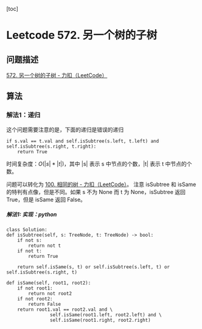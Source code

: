 [toc]


# Leetcode 572. 另一个树的子树

## 问题描述

[572. 另一个树的子树 - 力扣（LeetCode）](https://leetcode-cn.com/problems/subtree-of-another-tree/)

## 算法

### 解法1：递归


这个问题需要注意的是，下面的递归是错误的递归

```
if s.val == t.val and self.isSubtree(s.left, t.left) and self.isSubtree(s.right, t.right):
    return True
```

时间复杂度：$O(|s| * |t|)$，其中 |s| 表示 s 中节点的个数，|t| 表示 t 中节点的个数。

问题可以转化为 [100. 相同的树 - 力扣（LeetCode）](https://leetcode-cn.com/problems/same-tree/)。
注意 isSubtree 和 isSame 的特判有点像，但是不同。如果 s 不为 None 而 t 为 None，isSubtree 返回 True，但是 isSame 返回 False。

##### 解法1: 实现：python


```
class Solution:
def isSubtree(self, s: TreeNode, t: TreeNode) -> bool:
    if not s:
        return not t
    if not t: 
        return True

    return self.isSame(s, t) or self.isSubtree(s.left, t) or self.isSubtree(s.right, t)

def isSame(self, root1, root2):
    if not root1:
        return not root2
    if not root2:
        return False
    return root1.val == root2.val and \
                self.isSame(root1.left, root2.left) and \
                self.isSame(root1.right, root2.right)
```